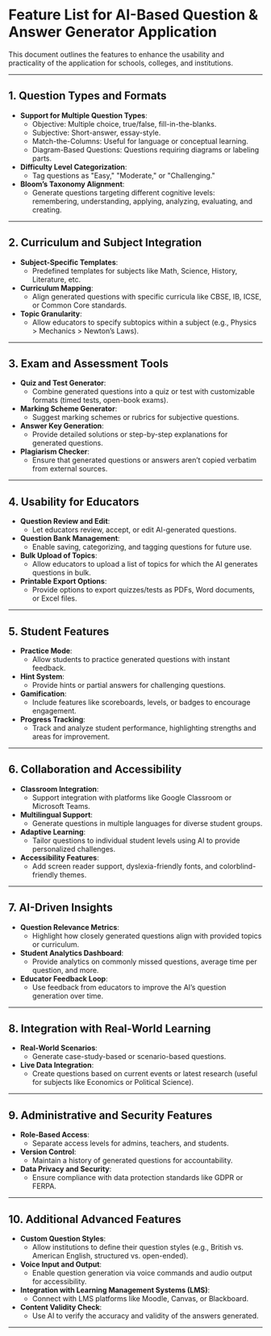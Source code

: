 # Feature List for AI-Based Question & Answer Generator Application

This document outlines the features to enhance the usability and practicality of the application for schools, colleges, and institutions.

---

## 1. Question Types and Formats
- **Support for Multiple Question Types**:
  - Objective: Multiple choice, true/false, fill-in-the-blanks.
  - Subjective: Short-answer, essay-style.
  - Match-the-Columns: Useful for language or conceptual learning.
  - Diagram-Based Questions: Questions requiring diagrams or labeling parts.
- **Difficulty Level Categorization**:
  - Tag questions as "Easy," "Moderate," or "Challenging."
- **Bloom’s Taxonomy Alignment**:
  - Generate questions targeting different cognitive levels: remembering, understanding, applying, analyzing, evaluating, and creating.

---

## 2. Curriculum and Subject Integration
- **Subject-Specific Templates**:
  - Predefined templates for subjects like Math, Science, History, Literature, etc.
- **Curriculum Mapping**:
  - Align generated questions with specific curricula like CBSE, IB, ICSE, or Common Core standards.
- **Topic Granularity**:
  - Allow educators to specify subtopics within a subject (e.g., Physics > Mechanics > Newton’s Laws).

---

## 3. Exam and Assessment Tools
- **Quiz and Test Generator**:
  - Combine generated questions into a quiz or test with customizable formats (timed tests, open-book exams).
- **Marking Scheme Generator**:
  - Suggest marking schemes or rubrics for subjective questions.
- **Answer Key Generation**:
  - Provide detailed solutions or step-by-step explanations for generated questions.
- **Plagiarism Checker**:
  - Ensure that generated questions or answers aren’t copied verbatim from external sources.

---

## 4. Usability for Educators
- **Question Review and Edit**:
  - Let educators review, accept, or edit AI-generated questions.
- **Question Bank Management**:
  - Enable saving, categorizing, and tagging questions for future use.
- **Bulk Upload of Topics**:
  - Allow educators to upload a list of topics for which the AI generates questions in bulk.
- **Printable Export Options**:
  - Provide options to export quizzes/tests as PDFs, Word documents, or Excel files.

---

## 5. Student Features
- **Practice Mode**:
  - Allow students to practice generated questions with instant feedback.
- **Hint System**:
  - Provide hints or partial answers for challenging questions.
- **Gamification**:
  - Include features like scoreboards, levels, or badges to encourage engagement.
- **Progress Tracking**:
  - Track and analyze student performance, highlighting strengths and areas for improvement.

---

## 6. Collaboration and Accessibility
- **Classroom Integration**:
  - Support integration with platforms like Google Classroom or Microsoft Teams.
- **Multilingual Support**:
  - Generate questions in multiple languages for diverse student groups.
- **Adaptive Learning**:
  - Tailor questions to individual student levels using AI to provide personalized challenges.
- **Accessibility Features**:
  - Add screen reader support, dyslexia-friendly fonts, and colorblind-friendly themes.

---

## 7. AI-Driven Insights
- **Question Relevance Metrics**:
  - Highlight how closely generated questions align with provided topics or curriculum.
- **Student Analytics Dashboard**:
  - Provide analytics on commonly missed questions, average time per question, and more.
- **Educator Feedback Loop**:
  - Use feedback from educators to improve the AI’s question generation over time.

---

## 8. Integration with Real-World Learning
- **Real-World Scenarios**:
  - Generate case-study-based or scenario-based questions.
- **Live Data Integration**:
  - Create questions based on current events or latest research (useful for subjects like Economics or Political Science).

---

## 9. Administrative and Security Features
- **Role-Based Access**:
  - Separate access levels for admins, teachers, and students.
- **Version Control**:
  - Maintain a history of generated questions for accountability.
- **Data Privacy and Security**:
  - Ensure compliance with data protection standards like GDPR or FERPA.

---

## 10. Additional Advanced Features
- **Custom Question Styles**:
  - Allow institutions to define their question styles (e.g., British vs. American English, structured vs. open-ended).
- **Voice Input and Output**:
  - Enable question generation via voice commands and audio output for accessibility.
- **Integration with Learning Management Systems (LMS)**:
  - Connect with LMS platforms like Moodle, Canvas, or Blackboard.
- **Content Validity Check**:
  - Use AI to verify the accuracy and validity of the answers generated.

---


